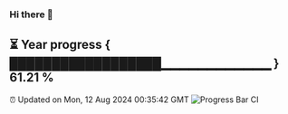 ### Hi there 👋
⏳ Year progress { ██████████████████▁▁▁▁▁▁▁▁▁▁▁▁ } 61.21 %
---
⏰ Updated on Mon, 12 Aug 2024 00:35:42 GMT
![Progress Bar CI](https://github.com/Moyi321/Moyi321/workflows/Progress%20Bar%20CI/badge.svg)
